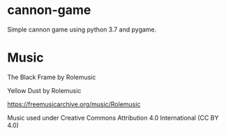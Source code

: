 # cannon-game
Simple cannon game using python 3.7 and pygame.

# Music

The Black Frame by Rolemusic

Yellow Dust by Rolemusic

https://freemusicarchive.org/music/Rolemusic

Music used under Creative Commons Attribution 4.0 International (CC BY 4.0)
